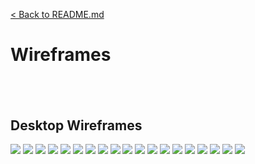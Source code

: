 [< Back to README.md](../../README.md)

# Wireframes
&nbsp;
---

## Desktop Wireframes

![](/documents/wireframes/desktop/1home_screen.png)
![](/documents/wireframes/desktop/2.png)
![](/documents/wireframes/desktop/3.png)
![](/documents/wireframes/desktop/4.png)
![](/documents/wireframes/desktop/5.png)
![](/documents/wireframes/desktop/6.png)
![](/documents/wireframes/desktop/7.png)
![](/documents/wireframes/desktop/8.png)
![](/documents/wireframes/desktop/9.png)
![](/documents/wireframes/desktop/10.png)
![](/documents/wireframes/desktop/11.png)
![](/documents/wireframes/desktop/12.png)
![](/documents/wireframes/desktop/13.png)
![](/documents/wireframes/desktop/14.png)
![](/documents/wireframes/desktop/15.png)
![](/documents/wireframes/desktop/16.png)
![](/documents/wireframes/desktop/17.png)
![](/documents/wireframes/desktop/18.png)
![](/documents/wireframes/desktop/19.png)


